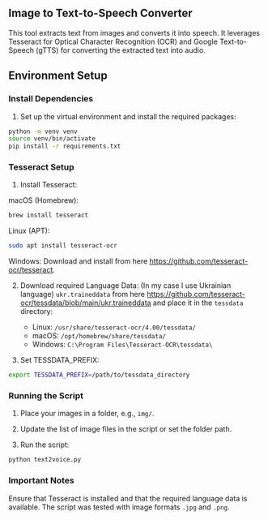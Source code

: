 ## Image to Text-to-Speech Converter
This tool extracts text from images and converts it into speech. It leverages Tesseract for Optical Character Recognition (OCR) and Google Text-to-Speech (gTTS) for converting the extracted text into audio.

## Environment Setup
### Install Dependencies
1. Set up the virtual environment and install the required packages:
```bash
python -m venv venv
source venv/bin/activate
pip install -r requirements.txt
```

### Tesseract Setup
1. Install Tesseract:

macOS (Homebrew):
```bash
brew install tesseract
```

Linux (APT):
```bash
sudo apt install tesseract-ocr
```

Windows: Download and install from here https://github.com/tesseract-ocr/tesseract.

2. Download required Language Data: (In my case I use Ukrainian language) `ukr.traineddata` from here https://github.com/tesseract-ocr/tessdata/blob/main/ukr.traineddata and place it in the `tessdata` directory:

    - Linux: `/usr/share/tesseract-ocr/4.00/tessdata/` 
    - macOS: `/opt/homebrew/share/tessdata/`
    - Windows: `C:\Program Files\Tesseract-OCR\tessdata\` 

3. Set TESSDATA_PREFIX:

```bash
export TESSDATA_PREFIX=/path/to/tessdata_directory
```

### Running the Script
1. Place your images in a folder, e.g., `img/`.
 
2. Update the list of image files in the script or set the folder path.
 
3. Run the script:

```bash
python text2voice.py
```


### Important Notes
Ensure that Tesseract is installed and that the required language data is available.
The script was tested with image formats `.jpg` and `.png`.